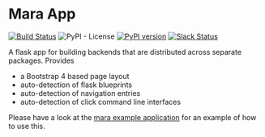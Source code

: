 # Mara App

[![Build Status](https://travis-ci.org/mara/mara-app.svg?branch=master)](https://travis-ci.org/mara/mara-app)
![PyPI - License](https://img.shields.io/pypi/l/mara-app.svg)
[![PyPI version](https://badge.fury.io/py/mara-app.svg)](https://badge.fury.io/py/mara-app)
[![Slack Status](https://img.shields.io/badge/slack-join_chat-white.svg?logo=slack&style=social)](https://communityinviter.com/apps/mara-users/public-invite)


A flask app for building backends that are distributed across separate packages. Provides 
- a Bootstrap 4 based page layout 
- auto-detection of flask blueprints
- auto-detection of navigation entries
- auto-detection of click command line interfaces

Please have a look at the [mara example application](https://github.com/mara/mara-example-project) for an example of how to use this.
